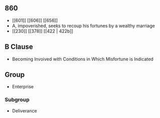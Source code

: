 ## 860
- [[601]] [[606]] [[656]] 
- A, impoverished, seeks to recoup his fortunes by a wealthy marriage
- [[230]] [[378]] [[422 | 422b]] 

## B Clause
- Becoming Invoived with Conditions in Which Misfortune is Indicated

## Group
- Enterprise

### Subgroup
- Deliverance

